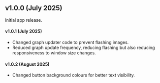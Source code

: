 ## v1.0.0 (July 2025)

Initial app release.

#### v1.0.1 (July 2025)

 - Changed graph updater code to prevent flashing images.
 - Reduced graph update frequency, reducing flashing but also reducing
   responsiveness to window size changes.

#### v1.0.2 (August 2025)

 - Changed button background colours for better text visibility.